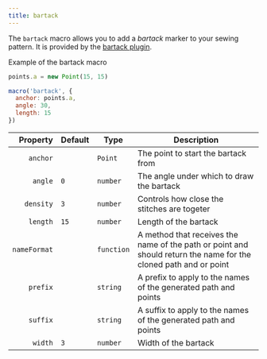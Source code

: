 ```yaml
---
title: bartack
---
```


The `bartack` macro allows you to add a _bartack_ marker to your sewing pattern.
It is provided by the [bartack plugin](/reference/plugins/bartack/).

<Example part="plugin_bartack">
Example of the bartack macro
</Example>

```js
points.a = new Point(15, 15)

macro('bartack', {
  anchor: points.a,
  angle: 30,
  length: 15
})
```

| Property     | Default    | Type       | Description |
|-------------:|------------|------------|-------------|
| `anchor`     |            | `Point`    | The point to start the bartack from |
| `angle`      | `0`        | `number`   | The angle under which to draw the bartack |
| `density`    | `3`        | `number`   | Controls how close the stitches are togeter |
| `length`     | `15`       | `number`   | Length of the bartack |
| `nameFormat` |            | `function` | A method that receives the name of the path or point and should return the name for the cloned path and or point |
| `prefix`     |            | `string`   | A prefix to apply to the names of the generated path and points |
| `suffix`     |            | `string`   | A suffix to apply to the names of the generated path and points |
| `width`      | `3`        | `number`   | Width of the bartack |

